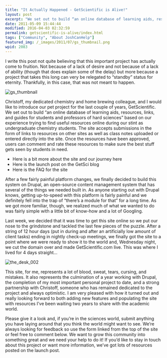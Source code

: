 ```yaml
---
title: "It Actually Happened - GetScientific is Alive!"
layout: post
excerpt: "We set out to build “an online database of learning aids, resources, links, and guides for students and professors of hard sciences” based on our experience trying to find useful resources online during our stint as undergraduate chemistry students."
date: 2011-05-09 15:44:44
modified: 2016-04-03 02:32:59
permalink: getscientific-is-alive/index.html
tags: ["Community", "About JoshCanHelp"]
featured_img: /_images/2011/07/gs_thumbnail.png
wpid: 2083
---
```



I write this post not quite believing that this important project has actually come to fruition. Not because of a lack of desire and not because of a lack of ability (though that does explain some of the delay) but more because a project that takes this long can very be relegated to “standby” status for eternity. Thankfully, in this case, that was not meant to happen.

![gs_thumbnail](/_images/2011/07/gs_thumbnail.png)

Christoff, my dedicated chemistry and home brewing colleague, and I would like to introduce our pet project for the last couple of years, GetScientific. We set out to build “an online database of learning aids, resources, links, and guides for students and professors of hard sciences” based on our experience trying to find useful resources online during our stint as undergraduate chemistry students. The site accepts submissions in the form of links to resources on other sites as well as class notes uploaded or entered directly into the site. Once the resources have been approved, users can comment and rate these resources to make sure the best stuff gets seen by students in need.

- Here is a bit more about the site and our journey here
- Here is the launch post on the GetSci blog
- Here is the FAQ for the site

After a few fairly painful platform changes, we finally decided to build this system on Drupal, an open-source content management system that has several of the things we needed built in. As anyone starting out with Drupal knows, getting up-to-speed with this platform is fairly painful and we definitely fell into the trap of “there’s a module for that” for a long time. As we got more familiar, though, we realized much of what we wanted to do was fairly simple with a little bit of know-how and a lot of Googling.

Last week, we decided that it was time to get this site online so we put our nose to the grindstone and tackled the last few pieces of the puzzle. After a string of 12 hour days (put in during and after an artificially low amount of client tasks) ending in nightly check-up meetings, we finally got the site to a point where we were ready to show it to the world and, Wednesday night, we cut the domain over and made GetScientific.com live. This was where I lived for 4 days straight…

![](/_images/2011/05/the_desk_002-e1304649601178.jpg "the_desk_002")

This site, for me, represents a lot of blood, sweat, tears, cursing, and mistakes. It also represents the culmination of a year working with Drupal, the completion of my most important personal project to date, and a strong partnership with Christoff, someone who has remained dedicated to the project and always optimistic. I am very pleased with how it turned out and really looking forward to both adding new features and populating the site with resources I’ve been waiting two years to share with the academic world.

Please give it a look and, if you’re in the sciences world, submit anything you have laying around that you think the world might want to see. We’re always looking for feedback so use the form linked from the top of the site or feel free to comment below. We want to grow this community into something great and we need your help to do it! If you’d like to stay in touch about this project or want more information, we’ve got lots of resources posted on the launch post.
